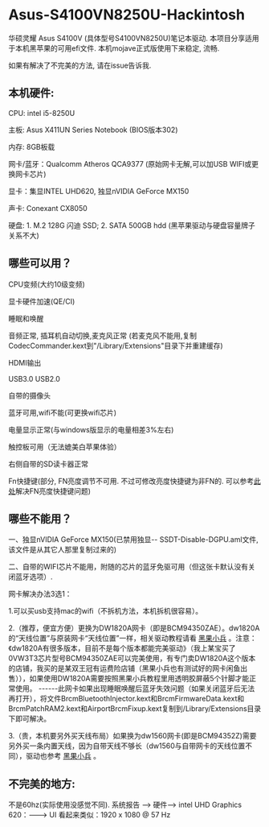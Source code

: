 # Asus-S4100VN8250U-Hackintosh

华硕灵耀 Asus S4100V (具体型号S4100VN8250U)笔记本驱动. 本项目分享适用于本机黑苹果的可用efi文件. 本机mojave正式版使用下来稳定, 流畅. 

如果有解决了不完美的方法, 请在issue告诉我.

## 本机硬件:
CPU: intel i5-8250U

主板: Asus X411UN Series Notebook (BIOS版本302)

内存: 8GB板载

网卡/蓝牙：Qualcomm Atheros QCA9377 (原始网卡无解,可以加USB WIFI或更换网卡芯片)

显卡：集显INTEL UHD620, 独显nVIDIA GeForce MX150

声卡: Conexant CX8050

硬盘: 1. M.2 128G 闪迪 SSD; 2. SATA 500GB hdd (黑苹果驱动与硬盘容量牌子关系不大)

## 哪些可以用？
 CPU变频(大约10级变频)

 显卡硬件加速(QE/CI)

 睡眠和唤醒

 音频正常, 插耳机自动切换,麦克风正常 (若麦克风不能用,复制CodecCommander.kext到"/Library/Extensions"目录下并重建缓存)

 HDMI输出

 USB3.0 USB2.0

 自带的摄像头

 蓝牙可用,wifi不能(可更换wifi芯片)

 电量显示正常(与windows版显示的电量相差3%左右)

 触控板可用（无法媲美白苹果体验）

 右侧自带的SD读卡器正常

 Fn快捷键(部分, FN亮度调节不可用. 不过可修改亮度快捷键为非FN的. 可以参考[此处](https://github.com/stonexing/Asus-S4000VA8550-Hackintosh)解决FN亮度快捷键问题)

## 哪些不能用？
一、独显nVIDIA GeForce MX150(已禁用独显-- SSDT-Disable-DGPU.aml文件, 该文件是从其它人那里复制过来的)

二、自带的WIFI芯片不能用，附随的芯片的蓝牙免驱可用（但这张卡默认没有关闭蓝牙选项）. 

网卡解决办法3选1：

1.可以买usb支持mac的wifi（不拆机方法，本机拆机很容易）。

2.（推荐，便宜方便）更换为DW1820A网卡（即是BCM94350ZAE）。dw1820A的“天线位置”与原装网卡“天线位置”一样，相关驱动教程请看 [黑果小兵](https://blog.daliansky.net/DW1820A_BCM94350ZAE-driver-inserts-the-correct-posture.html) 。注意：《dw1820A有很多版本，目前不是每个版本都能完美驱动》（我上某宝买了0VW3T3芯片型号BCM94350ZAE可以完美使用，有专门卖DW1820A这个版本的店铺，我买的是某双王冠有运费险店铺（黑果小兵也有测试好的网卡闲鱼出售）），如果使用DW1820A需要按照黑果小兵教程里用透明胶屏蔽5个针脚才能正常使用。
------此网卡如果出现睡眠唤醒后蓝牙失效问题（如果关闭蓝牙后无法再打开），将文件BrcmBluetoothInjector.kext和BrcmFirmwareData.kext和BrcmPatchRAM2.kext和AirportBrcmFixup.kext复制到/Library/Extensions目录下即可解决。

3.（贵，本机要另外买天线布局）如果换为dw1560网卡(即是BCM94352Z)需要另外买一条内置天线，因为自带天线不够长（dw1560与自带网卡的天线位置不同），驱动也参考 [黑果小兵](https://blog.daliansky.net/Broadcom-BCM94352z-DW1560-drive-new-posture.html) 。

## 不完美的地方:
不是60hz(实际使用没感觉不同).  系统报告 --> 硬件--> intel UHD Graphics 620：---> UI 看起来类似：1920 x 1080 @ 57 Hz
